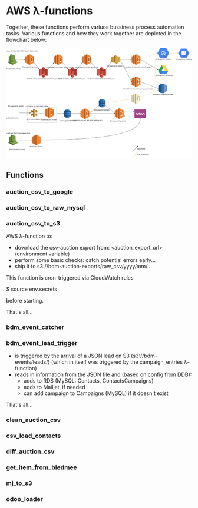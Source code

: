 # AWS λ-functions

Together, these functions perform variuos bussiness process automation tasks.
Various functions and how they work together are depicted in the flowchart
below:

![Automation Flowchart](./Syncro_Flow.svg)

## Functions

### auction_csv_to_google

### auction_csv_to_raw_mysql

### auction_csv_to_s3

AWS λ-function to:

 - download the csv-auction export from:
     <auction_export_url> (environment variable)
 - perform some basic checks: catch potential errors early...
 - ship it to s3://bdm-auction-exports/raw_csv/yyyy/mm/...

This function is cron-triggered via CloudWatch rules

$ source env.secrets

before starting.

That's all...

### bdm_event_catcher

### bdm_event_lead_trigger

- is triggered by the arrival of a JSON lead on S3
    (s3://bdm-events/leads/)
    (which in itself was triggered by the campaign_entries λ-function)
- reads in information from the JSON file and (based on config from
    DDB):
    - adds to RDS (MySQL: Contacts, ContactsCampaigns)
    - adds to Mailjet, if needed
    - can add campaign to Campaigns (MySQL) if it doesn't exist

That's all...

### clean_auction_csv

### csv_load_contacts

### diff_auction_csv

### get_item_from_biedmee

### mj_to_s3

### odoo_loader
